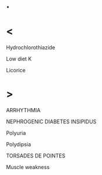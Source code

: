 # .

# <

Hydrochlorothiazide

Low diet K

Licorice

# >

ARRHYTHMIA

NEPHROGENIC DIABETES INSIPIDUS

Polyuria

Polydipsia

TORSADES DE POINTES

Muscle weakness
